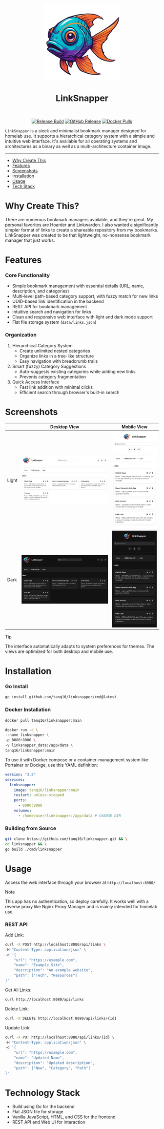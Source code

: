 <p align="center">
<img src="/assets/logo.png" alt="LinkSnapper Logo" width=250px /><br>
<h1 align="center">LinkSnapper</h1><br>

<p align="center">
<a href="https://github.com/tanq16/linksnapper/actions/workflows/release.yml"><img src="https://github.com/tanq16/linksnapper/actions/workflows/release.yml/badge.svg" alt="Release Build"></a>&nbsp;<a href="https://github.com/Tanq16/linksnapper/releases"><img alt="GitHub Release" src="https://img.shields.io/github/v/release/tanq16/linksnapper"></a>&nbsp;<a href="https://hub.docker.com/r/tanq16/linksnapper"><img alt="Docker Pulls" src="https://img.shields.io/docker/pulls/tanq16/linksnapper"></a>
</p>
</p>

`LinkSnapper` is a sleek and minimalist bookmark manager designed for homelab use. It supports a hierarchical category system with a simple and intuitive web interface. It's available for all operating systems and architectures as a binary as well as a multi-architecture container image.

---

- [Why Create This](#why-create-this)
- [Features](#features)
- [Screenshots](#screenshots)
- [Installation](#installation)
- [Usage](#usage)
- [Tech Stack](#technology-stack)

# Why Create This?

There are numerous bookmark managers available, and they're great. My personal favorites are Hoarder and Linkwarden. I also wanted a significantly simpler format of links to create a shareable repository from my bookmarks. LinkSnapper was created to be that lightweight, no-nonsense bookmark manager that just works.

# Features

### Core Functionality

- Simple bookmark management with essential details (URL, name, description, and categories)
- Multi-level path-based category support, with fuzzy match for new links
- UUID-based link identification in the backend
- REST API for bookmark management
- Intuitive search and navigation for links
- Clean and responsive web interface with light and dark mode support
- Flat file storage system (`data/links.json`)

### Organization

1. Hierarchical Category System
    - Create unlimited nested categories
    - Organize links in a tree-like structure
    - Easy navigation with breadcrumb trails
2. Smart (fuzzy) Category Suggestions
    - Auto-suggests existing categories while adding new links
    - Prevents category fragmentation
3. Quick Access Interface
    - Fast link addition with minimal clicks
    - Efficient search through browser's built-in search

# Screenshots

| | Desktop View | Mobile View |
| --- | --- | --- |
| Light | <img src="/assets/dlight.png" alt="Light" /> | <img src="/assets/mlight.png" alt="Mobile Light" /> |
| Dark | <img src="/assets/ddark.png" alt="Dark" /> | <img src="/assets/mdark.png" alt="Mobile Dark" /> |

> [!TIP]
> The interface automatically adapts to system preferences for themes. The views are optimized for both desktop and mobile use.

# Installation

### Go Install

```bash
go install github.com/tanq16/linksnapper/cmd@latest
```

### Docker Installation

```bash
docker pull tanq16/linksnapper:main
```

```bash
docker run -d \
--name linksnapper \
-p 8080:8080 \
-v linksnapper_data:/app/data \
tanq16/linksnapper:main
```

To use it with Docker compose or a container-management system like Portainer or Dockge, use this YAML definition:

```yaml
version: "3.8"
services:
  linksnapper:
    image: tanq16/linksnapper:main
    restart: unless-stopped
    ports:
      - 8080:8080
    volumes:
      - /home/user/linksnapper:/app/data # CHANGE DIR
```

### Building from Source

```bash
git clone https://github.com/tanq16/linksnapper.git && \
cd linksnapper && \
go build ./cmd/linksnapper
```

# Usage

Access the web interface through your browser at `http://localhost:8080/`

> [!NOTE]
> This app has no authentication, so deploy carefully. It works well with a reverse proxy like Nginx Proxy Manager and is mainly intended for homelab use.

### REST API

Add Link:

```bash
curl -X POST http://localhost:8080/api/links \
-H "Content-Type: application/json" \
-d '{
    "url": "https://example.com",
    "name": "Example Site",
    "description": "An example website",
    "path": ["Tech", "Resources"]
}'
```

Get All Links:

```bash
curl http://localhost:8080/api/links
```

Delete Link:

```bash
curl -X DELETE http://localhost:8080/api/links/{id}
```

Update Link:

```bash
curl -X PUT http://localhost:8080/api/links/{id} \
-H "Content-Type: application/json" \
-d '{
    "url": "https://example.com",
    "name": "Updated Name",
    "description": "Updated description",
    "path": ["New", "Category", "Path"]
}'
```

# Technology Stack

- Build using Go for the backend
- Flat JSON file for storage
- Vanilla JavaScript, HTML, and CSS for the frontend
- REST API and Web UI for interaction
